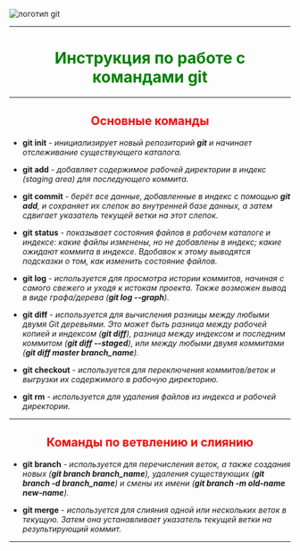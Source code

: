 ![логотип git](https://upload.wikimedia.org/wikipedia/commons/thumb/e/e0/Git-logo.svg/640px-Git-logo.svg.png)

---

# <div align="center"> <span style="color:green"> Инструкция по работе с командами git </span> </div>

---

## <div align="center"> <span style="color:red"> Основные команды </span> </div>

* __git init__ - _инициализирует новый репозиторий **git** и начинает отслеживание существующего каталога._

* __git add__ - _добавляет содержимое рабочей директории в индекс (staging area) для последующего коммита._

* __git commit__ - _берёт все данные, добавленные в индекс с помощью **git add**, и сохраняет их слепок во внутренней базе данных, а затем сдвигает указатель текущей ветки на этот слепок._

* __git status__ - _показывает состояния файлов в рабочем каталоге и индексе: какие файлы изменены, но не добавлены в индекс; какие ожидают коммита в индексе. Вдобавок к этому выводятся подсказки о том, как изменить состояние файлов._

* __git log__ - _используется для просмотра истории коммитов, начиная с самого свежего и уходя к истокам проекта. Также возможен вывод в виде графа/дерева (**git log --graph**)._

* __git diff__ - _используется для вычисления разницы между любыми двумя Git деревьями. Это может быть разница между рабочей копией и индексом (**git diff**), разница между индексом и последним коммитом (**git diff --staged**), или между любыми двумя коммитами (**git diff master branch_name**)._

* __git checkout__ - _используется для переключения коммитов/веток и выгрузки их содержимого в рабочую директорию._

* __git rm__ - _используется для удаления файлов из индекса и рабочей директории._

---
## <div align="center"> <span style="color:red"> Команды по ветвлению и слиянию </span> </div>

* __git branch__ - _используется для перечисления веток, а также создания новых (**git branch branch_name**), удаления существующих (**git branch -d branch_name**) и смены их имени (**git branch -m old-name new-name**)._

* __git merge__ - _используется для слияния одной или нескольких веток в текущую. Затем она устанавливает указатель текущей ветки на результирующий коммит._

---




